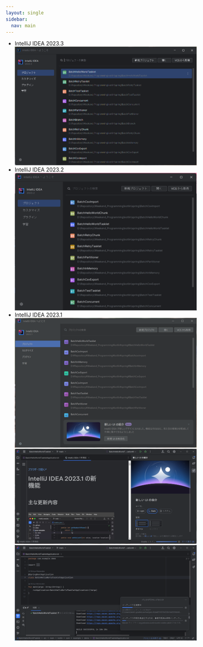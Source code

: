 ```yaml
---
layout: single
sidebar:
  nav: main
---
```

- IntelliJ IDEA 2023.3
    ![Intellij IDEA 2023.3](/images/Kotlin/20231208_IntelliJ_IDEA_2023.3.png)
- IntelliJ IDEA 2023.2
    ![Intellij IDEA 2023.2](/images/Kotlin/20230730_IntelliJ_IDEA_2023.2.png)
- IntelliJ IDEA 2023.1
    ![新しいUIの有効化](/images/Kotlin/IntelliJ_IDEA_2023.1_NewUI_Enable.png)
    ![新しいUIの紹介](/images/Kotlin/IntelliJ_IDEA_2023.1_About_NewUI.png)
    ![新しいUI](/images/Kotlin/IntelliJ_IDEA_2023.1_NewUI.png)
